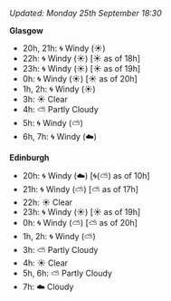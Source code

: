 *Updated: Monday 25th September 18:30*

**Glasgow**

* 20h, 21h: :cyclone: Windy (:sunny:)
* 22h: :cyclone: Windy (:sunny:) [:sunny: as of 18h]
* 23h: :cyclone: Windy (:sunny:) [:sunny: as of 19h]
* 0h: :cyclone: Windy (:sunny:) [:sunny: as of 20h]
* 1h, 2h: :cyclone: Windy (:sunny:)
* 3h: :sunny: Clear
* 4h: :partly_sunny: Partly Cloudy
* 5h: :cyclone: Windy (:partly_sunny:)
* 6h, 7h: :cyclone: Windy (:cloud:)

**Edinburgh**

* 20h: :cyclone: Windy (:cloud:) [:cyclone:(:partly_sunny:) as of 10h]
* 21h: :cyclone: Windy (:partly_sunny:) [:partly_sunny: as of 17h]
* 22h: :sunny: Clear
* 23h: :cyclone: Windy (:sunny:) [:sunny: as of 19h]
* 0h: :cyclone: Windy (:partly_sunny:) [:partly_sunny: as of 20h]
* 1h, 2h: :cyclone: Windy (:partly_sunny:)
* 3h: :partly_sunny: Partly Cloudy
* 4h: :sunny: Clear
* 5h, 6h: :partly_sunny: Partly Cloudy
* 7h: :cloud: Cloudy
